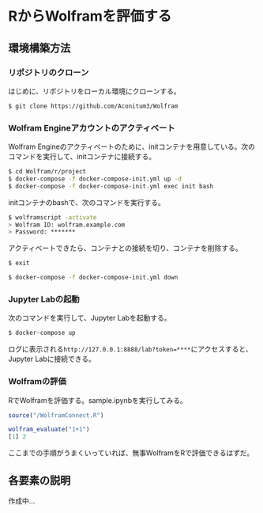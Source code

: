 # RからWolframを評価する

## 環境構築方法

### リポジトリのクローン
はじめに、リポジトリをローカル環境にクローンする。
```bash
$ git clone https://github.com/Aconitum3/Wolfram
```

### Wolfram Engineアカウントのアクティベート
Wolfram Engineのアクティベートのために、initコンテナを用意している。次のコマンドを実行して、initコンテナに接続する。
```bash
$ cd Wolfram/r/project
$ docker-compose -f docker-compose-init.yml up -d
$ docker-compose -f docker-compose-init.yml exec init bash
```
initコンテナのbashで、次のコマンドを実行する。
```bash
$ wolframscript -activate
> Wolfram ID: wolfram.example.com
> Password: *******
```
アクティベートできたら、コンテナとの接続を切り、コンテナを削除する。
```bash
$ exit
```
```bash
$ docker-compose -f docker-compose-init.yml down
```

### Jupyter Labの起動
次のコマンドを実行して、Jupyter Labを起動する。
```bash
$ docker-compose up
```
ログに表示される`http://127.0.0.1:8888/lab?token=****`にアクセスすると、Jupyter Labに接続できる。

### Wolframの評価
RでWolframを評価する。sample.ipynbを実行してみる。
```R
source("/WolframConnect.R")

wolfram_evaluate("1+1")
[1] 2
```
ここまでの手順がうまくいっていれば、無事WolframをRで評価できるはずだ。

## 各要素の説明
作成中...